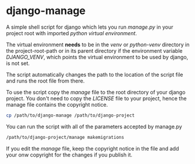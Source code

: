 # django-manage

A simple shell script for django which lets you run *manage.py* in your project
root with imported *python virtual environment*.

The virtual environment **needs** to be in the *venv* or *python-venv*
directory in the project-root-path or in its parent directory if the 
environment variable *DJANGO_VENV*, which points the virtual environment to be
used by django, is not set.

The script automatically changes the path to the location of the script file
and runs the root file from there.

To use the script copy the *manage* file to the root directory of your django
project. You don't need to copy the *LICENSE* file to your project, hence the
manage file contains the copyright notice.

``` .sh
cp /path/to/django-manage /path/to/django-project
```

You can run the script with all of the parameters accepted by manage.py

``` .sh
/path/to/django-project/manage makemigrations
```


If you edit the *manage* file, keep the copyright notice in the file and add
your onw copyright for the changes if you publish it.
